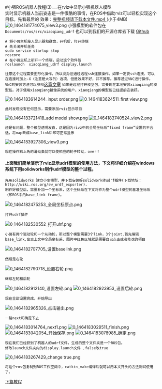 #小强ROS机器人教程(3)___在rviz中显示小强机器人模型<br>
实时显示机器人当前姿态是一件很酷的事情，在ROS中借助rviz可以轻松实现这个目标。先看最后的 效果：[完整视频请下载本文件.mp4 ](/uploads/files/1464181444790-udrf.mp4)(小于4MB)
![0_1464181774075_view3.png](/uploads/files/1464181788227-view3.png)
小强模型的软件包在```Documents/ros/src/xiaoqiang_udrf```
也可以到我们的开源仓库去下载 [Github](https://github.com/BlueWhaleRobot/xiaoqiang_udrf)
```
# 将小强主机接入显示器和键盘，开机后，打开终端
# 先关闭开机任务
sudo service startup stop
roscore
# 在小强主机上新开一个终端，启动这个软件包
roslaunch  xiaoqiang_udrf display.launch 
```
```注意这个过程需要图形化操作，所以没办法通过远程ssh连接操作。如果一定要ssh连接，可以在连接时加上-X（注意是大写的）选项，但是效果不好，并不推荐。推荐通过VNC进行操作。VNC的安装方法可以参照```[这篇文章](http://community.bwbot.org/topic/191/ubuntu-%E5%AE%89%E8%A3%85vnc-%E6%9C%8D%E5%8A%A1)
```如果是远程打开模型包，需要现在本地安装xiaoqiang的模型包。对于使用xiaoqiang镜像系统的用户，xiaoqiang的模型包已经提前安装好。```

![0_1464183614244_input order.png](/uploads/files/1464183630511-input-order.png) 
![0_1464183624511_first view.png](/uploads/files/1464183639068-first-view.png) 
```
此时发现没有任何显示，需要添加rviz显示项目
```
![0_1464183721418_add model show.png](/uploads/files/1464183736163-add-model-show.png) 
![0_1464183740524_view2.png](/uploads/files/1464183755070-view2.png) 
```
还是有问题，整个模型透明发白，这是因为rivz中的全局坐标系“fixed frame”设置的不合适，将map改成base_link后即可正常显示
```
![0_1464183927306_view3.png](/uploads/files/1464183942020-view3.png) 
```
现在操作右上角的滑动条就可以使相应的轮子转动，over！
```

#### 上面我们简单演示了rviz显示udrf模型的使用方法，下文将详细介绍在windows系统下用solidworks制作udrf模型的整个过程。

```
先用solidworks 建立小车模型，并下载安装好solidwork转udrf插件(下载地址：http://wiki.ros.org/sw_urdf_exporter).  
制作好模型后，需要补加一个坐标系，这个坐标系在下文将作为整个udrf模型的基准坐标系（即ROS中的base_link frame）。
```
![0_1464182475253_全局坐标原点.png](/uploads/files/1464182489522-全局坐标原点.png) 
```
打开udrf插件
```
![0_1464182530552_打开uhf.png](/uploads/files/1464182544426-打开uhf.png) 
```
小强有两个驱动轮和一个从动轮，所以整个模型需要3个link，3个joint.首先编辑base_link,留意上文中全局坐标系，图片中红色区域就是需要自己点击或者修改的项目
```
![0_1464182707705_设置baselink.png](/uploads/files/1464182722089-设置baselink.png) 
```
然后是右轮
```
![0_1464182790718_设置右轮.png](/uploads/files/1464182804926-设置右轮.png)
```
继续左轮和后轮
```
![0_1464182912140_设置左轮.png](/uploads/files/1464182926453-设置左轮.png) 
![0_1464182923953_设置后轮.png](/uploads/files/1464182938558-设置后轮.png) 

```
现在全部设置完成，开始导出
```
![0_1464182965326_点击输出.png](/uploads/files/1464182979531-点击输出.png) 
```
一路next和确定下去
```
![0_1464183014764_next1.png](/uploads/files/1464183029139-next1.png) 
![0_1464183029511_finish.png](/uploads/files/1464183043606-finish.png) 
![0_1464183042054_开始保存.png](/uploads/files/1464183056258-开始保存.png) 
![0_1464183078985_确定.png](/uploads/files/1464183093296-确定.png) 

```
现在我们已经获到了机器人的udrf文件，生成的整个文件夹是一个ROS包，
修改launch文件夹内的display.launch文件 ,false改true
```
![0_1464183267429_change true.png](/uploads/files/1464183281415-change-true.png)
```
将这个ros包复制到ROS工作空间中，catkin_make编译后就可以用本文开头的方法测试使用了。
```

[下篇教程](http://community.bwbot.org/topic/25/%E5%B0%8F%E5%BC%BAros%E6%9C%BA%E5%99%A8%E4%BA%BA%E6%95%99%E7%A8%8B-4-___%E6%83%AF%E6%80%A7%E5%AF%BC%E8%88%AA%E8%87%AA%E4%B8%BB%E7%A7%BB%E5%8A%A8%E6%B5%8B%E8%AF%95)